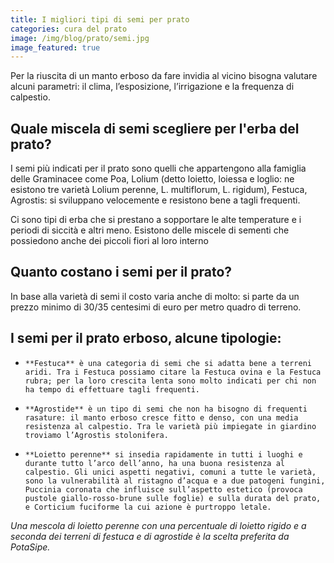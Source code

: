```yaml
---
title: I migliori tipi di semi per prato
categories: cura del prato
image: /img/blog/prato/semi.jpg
image_featured: true
---
```

Per la riuscita di un manto erboso da fare invidia al vicino bisogna valutare alcuni parametri: il clima, l’esposizione, l’irrigazione e la frequenza di calpestio.

## Quale miscela di semi scegliere per l'erba del prato?

I semi più indicati per il prato sono quelli che appartengono alla famiglia delle Graminacee come Poa, Lolium (detto loietto, loiessa e loglio: ne esistono tre varietà Lolium perenne, L. multiflorum, L. rigidum), Festuca, Agrostis: si sviluppano velocemente e resistono bene a tagli frequenti.

Ci sono tipi di erba che si prestano a sopportare le alte temperature e i periodi di siccità e altri meno. Esistono delle miscele di sementi che possiedono anche dei piccoli fiori al loro interno

## Quanto costano i semi per il prato?

In base alla varietà di semi il costo varia anche di molto: si parte da un prezzo minimo di 30/35 centesimi di euro per metro quadro di terreno.

## I semi per il prato erboso, alcune tipologie:

-     **Festuca** è una categoria di semi che si adatta bene a terreni aridi. Tra i Festuca possiamo citare la Festuca ovina e la Festuca rubra; per la loro crescita lenta sono molto indicati per chi non ha tempo di effettuare tagli frequenti.
-     **Agrostide** è un tipo di semi che non ha bisogno di frequenti rasature: il manto erboso cresce fitto e denso, con una media resistenza al calpestio. Tra le varietà più impiegate in giardino troviamo l’Agrostis stolonifera.
-     **Loietto perenne** si insedia rapidamente in tutti i luoghi e durante tutto l’arco dell’anno, ha una buona resistenza al calpestio. Gli unici aspetti negativi, comuni a tutte le varietà, sono la vulnerabilità al ristagno d’acqua e a due patogeni fungini, Puccinia coronata che influisce sull’aspetto estetico (provoca pustole giallo-rosso-brune sulle foglie) e sulla durata del prato, e Corticium fuciforme la cui azione è purtroppo letale.

*Una mescola di loietto perenne con una percentuale di loietto rigido e a seconda dei terreni di festuca e  di agrostide è la scelta preferita da PotaSipe.*
